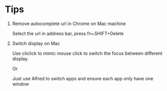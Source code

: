 # Tips

1. Remove autocomplete url in Chrome on Mac machine

    Select the url in address bar, press fn+SHIFT+Delete


2. Switch display on Mac

    Use cliclick to mimic mouse click to switch the focus between different display.

    Or

    Just use Alfred to switch apps and ensure each app only have one window

